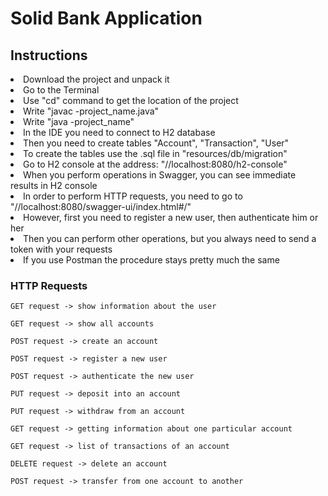 <h1>Solid Bank Application</h1>
<h2>Instructions</h2>
<li>Download the project and unpack it</li>
<li>Go to the Terminal</li>
<li>Use "cd" command to get the location of the project</li>
<li>Write "javac -project_name.java"</li>
<li>Write "java -project_name"</li>
<li>In the IDE you need to connect to H2 database</li>
<li>Then you need to create tables "Account", "Transaction", "User"</li>
<li>To create the tables use the .sql file in "resources/db/migration"</li>
<li>Go to H2 console at the address: "//localhost:8080/h2-console"</li>
<li>When you perform operations in Swagger, you can see immediate results in H2 console</li>
<li>In order to perform HTTP requests, you need to go to "//localhost:8080/swagger-ui/index.html#/"</li>
<li>However, first you need to register a new user, then authenticate him or her</li>
<li>Then you can perform other operations, but you always need to send a token with your requests</li>
<li>If you use Postman the procedure stays pretty much the same</li>

<h3>HTTP Requests</h3>

```
GET request -> show information about the user

GET request -> show all accounts

POST request -> create an account

POST request -> register a new user

POST request -> authenticate the new user

PUT request -> deposit into an account

PUT request -> withdraw from an account

GET request -> getting information about one particular account

GET request -> list of transactions of an account

DELETE request -> delete an account

POST request -> transfer from one account to another

``` 
